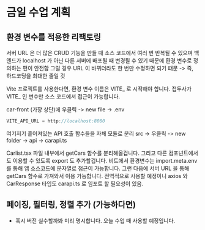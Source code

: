 # 금일 수업 계획
## 환경 변수를 적용한 리팩토링
서버 URL 은 더 많은 CRUD 기능을 만들 때 소스 코드에서 여러 번 반복될 수 있으며 백엔드가 localhost 가 아닌 다른 서버에 배포될 때 변경될 수 있기 때문에 환경 변수로 정의하는 편이 안전함
그럴 경우 URL 이 바뀌더라도 한 번만 수정하면 되기 떄문 -> 즉, 하드코딩을 최대한 줄일 것

Vite 프로젝트를 사용한다면, 환경 변수 이름은
VITE_ 로 시작해야 합니다. 접두사가 VITE_ 인 변수만 소스 코드에서 접근이 가능합니다.

car-front (가장 상단)에 우클릭 -> new file -> .env

```java
VITE_API_URL = http://localhost:8080
```

여기저기 흩어져있는 API 호출 함수들을 자체 모듈로 분리
src -> 우클릭 -> new folder -> api -> carapi.ts

Carlist.tsx 파일 내부에서 getCars 함수를 분리해올겁니다. 그리고 다른 컴포넌트에서도 이용할 수 있도록 export 도 추가할겁니다.
비트에서 환경변수는 import.meta.env 를 통해 앱 소스코드에 문자열로 접근이 가능합니다. 그런 다음에 서버 URL 을 통해 getCars 함수로 가져와서 이용 가능합니다.
전역적으로 사용할 예정이니 axios 와 CarResponse 타입도 carapi.ts 로 임포트 할 필요성이 있음.

## 페이징, 필터링, 정렬 추가 (가능하다면)
* 혹시 버전 실수할까봐 미리 명시합니다. 오늘 수업 때 사용할 예정입니다.

